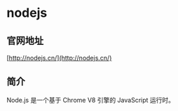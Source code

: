 # nodejs

## 官网地址

[http://nodejs.cn/](http://nodejs.cn/)

## 简介

Node.js 是一个基于 Chrome V8 引擎的 JavaScript 运行时。

